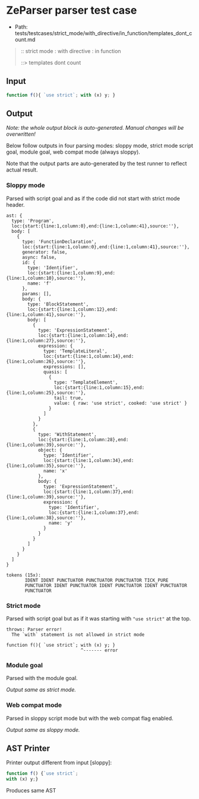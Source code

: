 # ZeParser parser test case

- Path: tests/testcases/strict_mode/with_directive/in_function/templates_dont_count.md

> :: strict mode : with directive : in function
>
> ::> templates dont count

## Input

`````js
function f(){ `use strict`; with (x) y; }
`````

## Output

_Note: the whole output block is auto-generated. Manual changes will be overwritten!_

Below follow outputs in four parsing modes: sloppy mode, strict mode script goal, module goal, web compat mode (always sloppy).

Note that the output parts are auto-generated by the test runner to reflect actual result.

### Sloppy mode

Parsed with script goal and as if the code did not start with strict mode header.

`````
ast: {
  type: 'Program',
  loc:{start:{line:1,column:0},end:{line:1,column:41},source:''},
  body: [
    {
      type: 'FunctionDeclaration',
      loc:{start:{line:1,column:0},end:{line:1,column:41},source:''},
      generator: false,
      async: false,
      id: {
        type: 'Identifier',
        loc:{start:{line:1,column:9},end:{line:1,column:10},source:''},
        name: 'f'
      },
      params: [],
      body: {
        type: 'BlockStatement',
        loc:{start:{line:1,column:12},end:{line:1,column:41},source:''},
        body: [
          {
            type: 'ExpressionStatement',
            loc:{start:{line:1,column:14},end:{line:1,column:27},source:''},
            expression: {
              type: 'TemplateLiteral',
              loc:{start:{line:1,column:14},end:{line:1,column:26},source:''},
              expressions: [],
              quasis: [
                {
                  type: 'TemplateElement',
                  loc:{start:{line:1,column:15},end:{line:1,column:25},source:''},
                  tail: true,
                  value: { raw: 'use strict', cooked: 'use strict' }
                }
              ]
            }
          },
          {
            type: 'WithStatement',
            loc:{start:{line:1,column:28},end:{line:1,column:39},source:''},
            object: {
              type: 'Identifier',
              loc:{start:{line:1,column:34},end:{line:1,column:35},source:''},
              name: 'x'
            },
            body: {
              type: 'ExpressionStatement',
              loc:{start:{line:1,column:37},end:{line:1,column:39},source:''},
              expression: {
                type: 'Identifier',
                loc:{start:{line:1,column:37},end:{line:1,column:38},source:''},
                name: 'y'
              }
            }
          }
        ]
      }
    }
  ]
}

tokens (15x):
       IDENT IDENT PUNCTUATOR PUNCTUATOR PUNCTUATOR TICK_PURE
       PUNCTUATOR IDENT PUNCTUATOR IDENT PUNCTUATOR IDENT PUNCTUATOR
       PUNCTUATOR
`````

### Strict mode

Parsed with script goal but as if it was starting with `"use strict"` at the top.

`````
throws: Parser error!
  The `with` statement is not allowed in strict mode

function f(){ `use strict`; with (x) y; }
                            ^------- error
`````


### Module goal

Parsed with the module goal.

_Output same as strict mode._

### Web compat mode

Parsed in sloppy script mode but with the web compat flag enabled.

_Output same as sloppy mode._

## AST Printer

Printer output different from input [sloppy]:

````js
function f() {`use strict`;
with (x) y;}
````

Produces same AST
